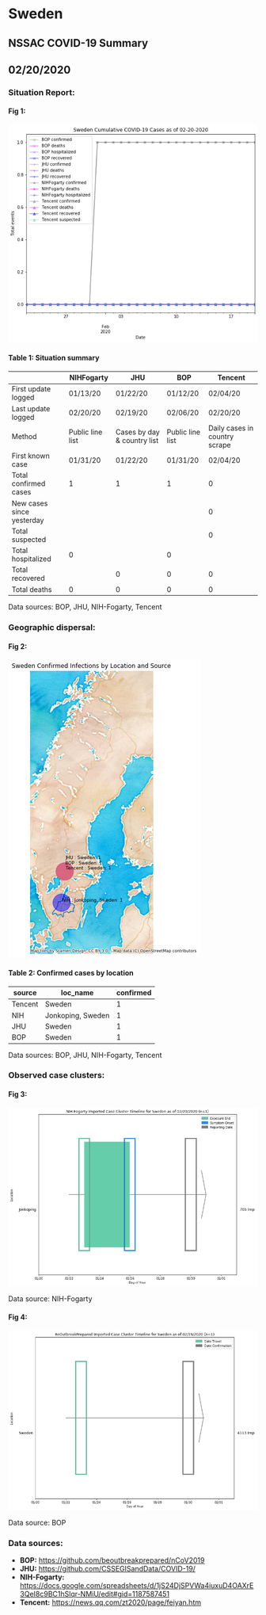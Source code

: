 # Sweden
## NSSAC COVID-19 Summary
## 02/20/2020



### Situation Report:
#### Fig 1:
![Sweden cases](../merged_histories/Sweden_merged_histories.png)

#### Table 1: Situation summary


|                           | NIHFogarty       | JHU                         | BOP              | Tencent                       |
|---------------------------|------------------|-----------------------------|------------------|-------------------------------|
| First update logged       | 01/13/20         | 01/22/20                    | 01/12/20         | 02/04/20                      |
| Last update logged        | 02/20/20         | 02/19/20                    | 02/06/20         | 02/20/20                      |
| Method                    | Public line list | Cases by day & country list | Public line list | Daily cases in country scrape |
| First known case          | 01/31/20         | 01/22/20                    | 01/31/20         | 02/04/20                      |
| Total confirmed cases     | 1                | 1                           | 1                | 0                             |
| New cases since yesterday |                  |                             |                  | 0                             |
| Total suspected           |                  |                             |                  | 0                             |
| Total hospitalized        | 0                |                             | 0                |                               |
| Total recovered           |                  | 0                           | 0                | 0                             |
| Total deaths              | 0                | 0                           | 0                | 0                             |

Data sources: BOP, JHU, NIH-Fogarty, Tencent


### Geographic dispersal:
#### Fig 2:
![Sweden mapped](../case_locs/Sweden_case_locs.png)

#### Table 2: Confirmed cases by location


| source   | loc_name          |   confirmed |
|----------|-------------------|-------------|
| Tencent  | Sweden            |           1 |
| NIH      | Jonkoping, Sweden |           1 |
| JHU      | Sweden            |           1 |
| BOP      | Sweden            |           1 |

Data sources: BOP, JHU, NIH-Fogarty, Tencent


### Observed case clusters:
#### Fig 3:
![Sweden cases](../cluster_analysis/Sweden_imported_cases_NIHFogarty.png)



Data source: NIH-Fogarty


#### Fig 4:
![Sweden cases](../cluster_analysis/Sweden_imported_cases_BOP.png)



Data source: BOP


### Data sources:
* **BOP:** https://github.com/beoutbreakprepared/nCoV2019
* **JHU:** https://github.com/CSSEGISandData/COVID-19/
* **NIH-Fogarty:** https://docs.google.com/spreadsheets/d/1jS24DjSPVWa4iuxuD4OAXrE3QeI8c9BC1hSlqr-NMiU/edit#gid=1187587451
* **Tencent:** https://news.qq.com/zt2020/page/feiyan.htm